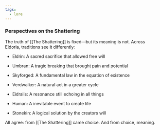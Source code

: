 ```yaml
---
tags:
  - lore
---
```

### **Perspectives on the Shattering**

The truth of [[The Shattering]] is fixed—but its meaning is not. Across Eldoria, traditions see it differently:

- Eldrin: A sacred sacrifice that allowed free will
    
- Umbran: A tragic breaking that brought pain and potential
    
- Skyforged: A fundamental law in the equation of existence
    
- Verdwalker: A natural act in a greater cycle
    
- Eidralis: A resonance still echoing in all things
    
- Human: A inevitable event to create life
    
- Stonekin: A logical solution by the creators will
    

All agree: from [[The Shattering]] came choice. And from choice, meaning.